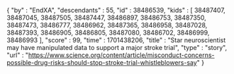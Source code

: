 {
  "by" : "EndXA",
  "descendants" : 55,
  "id" : 38486539,
  "kids" : [ 38487407, 38487045, 38487505, 38487447, 38486897, 38486753, 38487350, 38487473, 38486777, 38486962, 38487365, 38486958, 38487028, 38487393, 38486905, 38486805, 38487080, 38486702, 38486999, 38486993 ],
  "score" : 99,
  "time" : 1701438206,
  "title" : "Star neuroscientist may have manipulated data to support a major stroke trial",
  "type" : "story",
  "url" : "https://www.science.org/content/article/misconduct-concerns-possible-drug-risks-should-stop-stroke-trial-whistleblowers-say"
}
